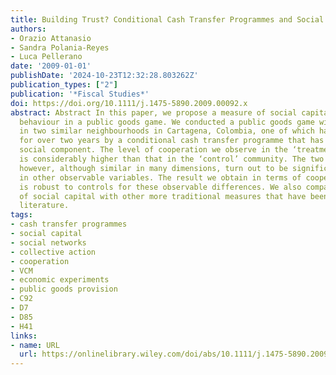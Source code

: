 ```yaml
---
title: Building Trust? Conditional Cash Transfer Programmes and Social Capital
authors:
- Orazio Attanasio
- Sandra Polania-Reyes
- Luca Pellerano
date: '2009-01-01'
publishDate: '2024-10-23T12:32:28.803262Z'
publication_types: ["2"]
publication: '*Fiscal Studies*'
doi: https://doi.org/10.1111/j.1475-5890.2009.00092.x
abstract: Abstract In this paper, we propose a measure of social capital based on
  behaviour in a public goods game. We conducted a public goods game within 28 groups
  in two similar neighbourhoods in Cartagena, Colombia, one of which had been targeted
  for over two years by a conditional cash transfer programme that has an important
  social component. The level of cooperation we observe in the ‘treatment’ community
  is considerably higher than that in the ‘control’ community. The two neighbourhoods,
  however, although similar in many dimensions, turn out to be significantly different
  in other observable variables. The result we obtain in terms of cooperation, however,
  is robust to controls for these observable differences. We also compare our measure
  of social capital with other more traditional measures that have been used in the
  literature.
tags:
- cash transfer programmes
- social capital
- social networks
- collective action
- cooperation
- VCM
- economic experiments
- public goods provision
- C92
- D7
- D85
- H41
links:
- name: URL
  url: https://onlinelibrary.wiley.com/doi/abs/10.1111/j.1475-5890.2009.00092.x
---
```

